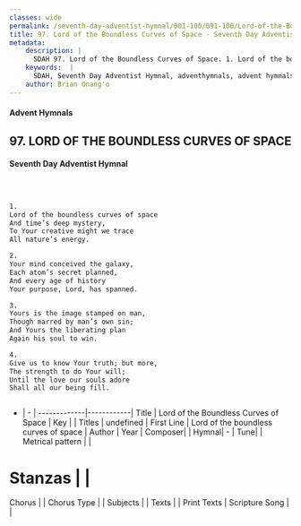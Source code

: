 ```yaml
---
classes: wide
permalink: /seventh-day-adventist-hymnal/001-100/091-100/Lord-of-the-Boundless-Curves-of-Space/
title: 97. Lord of the Boundless Curves of Space - Seventh Day Adventist Hymnal
metadata:
    description: |
      SDAH 97. Lord of the Boundless Curves of Space. 1. Lord of the boundless curves of space And time’s deep mystery, To Your creative might we trace All nature’s energy.
    keywords:  |
      SDAH, Seventh Day Adventist Hymnal, adventhymnals, advent hymnals, Lord of the Boundless Curves of Space, Lord of the boundless curves of space 
    author: Brian Onang'o
---
```


#### Advent Hymnals
## 97. LORD OF THE BOUNDLESS CURVES OF SPACE
#### Seventh Day Adventist Hymnal

```txt



1.
Lord of the boundless curves of space
And time’s deep mystery,
To Your creative might we trace
All nature’s energy.

2.
Your mind conceived the galaxy,
Each atom’s secret planned,
And every age of history
Your purpose, Lord, has spanned.

3.
Yours is the image stamped on man,
Though marred by man’s own sin;
And Yours the liberating plan
Again his soul to win.

4.
Give us to know Your truth; but more,
The strength to do Your will;
Until the love our souls adore
Shall all our being fill.



```

- |   -  |
-------------|------------|
Title | Lord of the Boundless Curves of Space |
Key |  |
Titles | undefined |
First Line | Lord of the boundless curves of space |
Author | 
Year | 
Composer|  |
Hymnal|  - |
Tune|  |
Metrical pattern | |
# Stanzas |  |
Chorus |  |
Chorus Type |  |
Subjects |  |
Texts |  |
Print Texts | 
Scripture Song |  |
  
